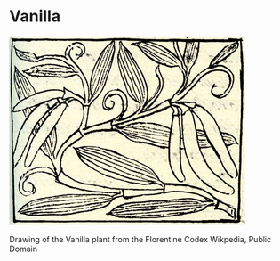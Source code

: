 Vanilla
=======

![Drawing of the Vanilla plant from the Florentine Codex](vanilla.jpg)

Drawing of the Vanilla plant from the Florentine Codex
Wikpedia, Public Domain
